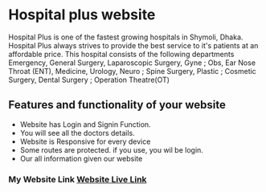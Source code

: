 # Hospital plus website
Hospital Plus is one of the fastest growing hospitals in Shymoli, Dhaka. Hospital Plus always strives to provide the best service to it's patients at an affordable price. This hospital consists of the following departments Emergency, General Surgery, Laparoscopic Surgery, Gyne ; Obs, Ear Nose Throat (ENT), Medicine, Urology, Neuro ; Spine Surgery, Plastic ; Cosmetic Surgery, Dental Surgery ; Operation Theatre(OT)

## Features and functionality of your website
- Website has Login and Signin Function.
- You will see all the doctors details.
- Website is Responsive for every device
- Some routes are protected. if you use, you wil be login.
- Our all information given our website



### My Website Link [Website Live Link](https://elastic-bardeen-dabb5d.netlify.app/)
